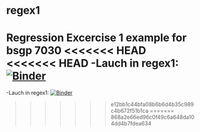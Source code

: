 # regex1
Regression Excercise 1 example for bsgp 7030
<<<<<<< HEAD
<<<<<<< HEAD
-Lauch in regex1: [![Binder](https://mybinder.org/badge_logo.svg)](https://mybinder.org/v2/gh/kyoungosu/regex1.git/HEAD)
=======
-Lauch in regex1: [![Binder](https://mybinder.org/badge_logo.svg)](https://mybinder.org/v2/gh/kyoungosu/regex1.git/HEAD)
>>>>>>> e12bb1c44bfa08b6b6d4b35c989c4b672f51b1ca
=======
>>>>>>> 868a2e66ed96c0f49c6a648da104dd4b7fdea634
